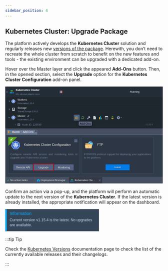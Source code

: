 ```yaml
---
sidebar_position: 4
---
```


## Kubernetes Cluster: Upgrade Package

The platform actively develops the **Kubernetes Cluster** solution and regularly releases new [versions of the package](https://cloudmydc.com/). Herewith, you don’t need to recreate the whole cluster from scratch to benefit on the new features and tools - the existing environment can be upgraded with a dedicated add-on.

Hover over the Master layer and click the appeared **Add-Ons** button. Then, in the opened section, select the **Upgrade** option for the **Kubernetes Cluster Configuration** add-on panel.

<div style={{
    display:'flex',
    justifyContent: 'center',
    margin: '0 0 1rem 0'
}}>

![Locale Dropdown](./img/ClusterUpgrade/01--kubernetes-cluster-upgrade-add-on.png)

</div>

Confirm an action via a pop-up, and the platform will perform an automatic update to the next version of the **Kubernetes Cluster**. If the latest version is already installed, the appropriate notification will appear on the dashboard.

<div style={{
    display:'flex',
    justifyContent: 'center',
    margin: '0 0 1rem 0'
}}>

![Locale Dropdown](./img/ClusterUpgrade/02-kubernetes-cluster-latest-version-update.png)

</div>

:::tip Tip

Check the [Kubernetes Versions](https://cloudmydc.com/) documentation page to check the list of the currently available releases and their changelogs.

:::
